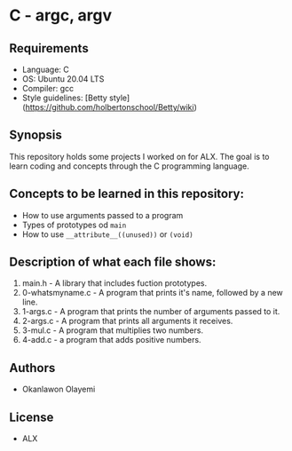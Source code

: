 # C - argc, argv

## Requirements
* Language: C
* OS: Ubuntu 20.04 LTS
* Compiler: gcc
* Style guidelines: [Betty style] (https://github.com/holbertonschool/Betty/wiki)

## Synopsis
This repository holds some projects I worked on for ALX. The goal is to learn coding and concepts through the C programming language.

## Concepts to be learned in this repository:
* How to use arguments passed to a program
* Types of prototypes od `main`
* How to use `__attribute__((unused))` or `(void)`

## Description of what each file shows:
1. main.h - A library that includes fuction prototypes.
2. 0-whatsmyname.c - A program that prints it's name, followed by a new line.
3. 1-args.c - A program that prints the number of arguments passed to it.
4. 2-args.c - A program that prints all arguments it receives.
5. 3-mul.c - A program that multiplies two numbers.
6. 4-add.c - a program that adds positive numbers.

## Authors
* Okanlawon Olayemi

## License
* ALX